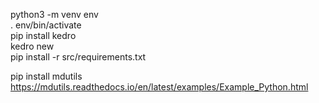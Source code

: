 python3 -m venv env  
. env/bin/activate  
pip install kedro   
kedro new  
pip install -r src/requirements.txt   

pip install mdutils
https://mdutils.readthedocs.io/en/latest/examples/Example_Python.html
